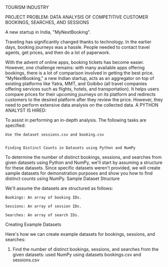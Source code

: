TOURISM INDUSTRY

PROJECT PROBLEM: DATA ANALYSIS OF COMPETITIVE CUSTOMER BOOKINGS, SEARCHES, AND SESSIONS

A new startup in India, "MyNextBooking".

Traveling has significantly changed thanks to technology. In the earlier days, booking journeys was a hassle. People needed to contact travel agents, get prices, and then do a lot of paperwork.

With the advent of online apps, booking tickets has become easier. However, one challenge remains: with many available apps offering bookings, there is a lot of comparison involved in getting the best price. "MyNextBooking," a new Indian startup, acts as an aggregator on top of existing platforms like Yatra, MMT, and Goibibo (all travel companies offering services such as flights, hotels, and transportation). It helps users compare prices for their upcoming journeys on its platform and redirects customers to the desired platform after they review the price. However, they need to perform extensive data analysis on the collected data.
A PYTHON ANALYST IS HIRED:

To assist in performing an in-depth analysis. The following tasks are specified:

    Use the dataset sessions.csv and booking.csv 


    Finding Distinct Counts in Datasets using Python and NumPy

To determine the number of distinct bookings, sessions, and searches from given datasets using Python and NumPy, we'll start by assuming a structure for these datasets. Since specific datasets weren't provided, we will create sample datasets for demonstration purposes and show you how to find distinct counts using NumPy.
Sample Dataset Structure

We'll assume the datasets are structured as follows:

    Bookings: An array of booking IDs.

    Sessions: An array of session IDs.

    Searches: An array of search IDs.

Creating Example Datasets

Here's how we can create example datasets for bookings, sessions, and searches:

1. Find the number of distinct bookings, sessions, and searches from the given datasets: used NumPy using datasets bookings.csv and sessions.csv 
